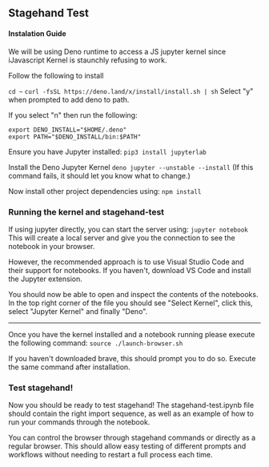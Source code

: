 ## Stagehand Test

#### Instalation Guide

We will be using Deno runtime to access a JS jupyter kernel since iJavascript Kernel is staunchly refusing to work.

Follow the following to install 

`cd ~`
`curl -fsSL https://deno.land/x/install/install.sh | sh`
Select "y" when prompted to add deno to path. 

If you select "n" then run the following:
```
export DENO_INSTALL="$HOME/.deno"
export PATH="$DENO_INSTALL/bin:$PATH"
```

Ensure you have Jupyter installed: 
`pip3 install jupyterlab`

Install the Deno Jupyter Kernel
`deno jupyter --unstable --install`
(If this command fails, it should let you know what to change.)

Now install other project dependencies using: 
`npm install`


### Running the kernel and stagehand-test

If using jupyter directly, you can start the server using: 
`jupyter notebook`
This will create a local server and give you the connection to see the notebook in your browser. 

However, the recommended approach is to use Visual Studio Code and their support for notebooks. 
If you haven't, download VS Code and install the Jupyter extension. 

You should now be able to open and inspect the contents of the notebooks. In the top right corner of the file you should see "Select Kernel", click this, select "Jupyter Kernel" and finally "Deno". 


---
Once you have the kernel installed and a notebook running please execute the following command:
`source ./launch-browser.sh`

If you haven't downloaded brave, this should prompt you to do so. Execute the same command after installation. 

### Test stagehand! 

Now you should be ready to test stagehand! 
The stagehand-test.ipynb file should contain the right import sequence, as well as an example of how to run your commands through the notebook. 

You can control the browser through stagehand commands or directly as a regular browser. This should allow easy testing of different prompts and workflows without needing to restart a full process each time.
